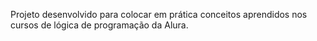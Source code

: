 Projeto desenvolvido para colocar em prática conceitos aprendidos nos cursos de lógica de programação da Alura.
